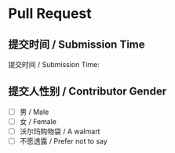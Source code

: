 # Pull Request

## 提交时间 / Submission Time
<!-- 请填写提交时间，格式为YYYY-MM-DD，如2025-04-20 -->
<!-- Please fill in the submission time in YYYY-MM-DD format, like 2025-04-20 -->
提交时间 / Submission Time:

## 提交人性别 / Contributor Gender
<!-- 请选择您的性别 / Please select your gender -->
<!-- 在适当的选项前打上[x] / Mark with [x] for your gender -->
- [ ] 男 / Male
- [ ] 女 / Female
- [ ] 沃尔玛购物袋 / A walmart
- [ ] 不愿透露 / Prefer not to say
